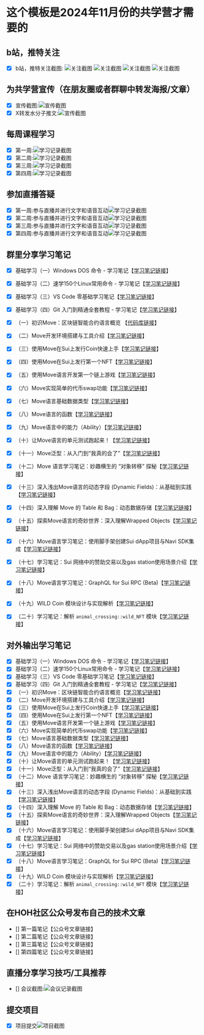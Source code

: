# 这个模板是2024年11月份的共学营才需要的

## b站，推特关注

- [x] b站，推特关注截图: ![关注截图](./images/follow_bilibili.png)
![关注截图](./images/follow_x.jpg)
![关注截图](./images/letmove_star.png)
![关注截图](./images/follow_hoh.png)

## 为共学营宣传（在朋友圈或者群聊中转发海报/文章）

- [x] 宣传截图:![宣传截图](./images/wechat.jpg)
- [x] X转发水分子推文:![宣传截图](./images/forward_X.jpg)

## 每周课程学习

- [x] 第一周:![学习记录截图](./images/task1_learning.png)
- [x] 第二周:![学习记录截图](./images/week2_learning.png)
- [x] 第三周:![学习记录截图](./images/week3_learning.png)
- [x] 第四周:![学习记录截图](./images/week4_learning.png)

## 参加直播答疑

- [x] 第一周:参与直播并进行文字和语音互动![学习记录截图](./images/week1_living_ask.jpg)
- [x] 第二周:参与直播并进行文字和语音互动![学习记录截图](./images/week2_living_qa.png)
- [x] 第三周:参与直播并进行文字和语音互动![学习记录截图](./images/week3_living_ask.png)
- [x] 第四周:参与直播并进行文字和语音互动![学习记录截图](./images/week4_living_qa.jpg)

## 群里分享学习笔记

- [x] 基础学习（一）Windows DOS 命令 - 学习笔记【[学习笔记链接](https://github.com/move-cn/letsmove/tree/main/mover/lizhecome/notes/00_01_windows_dos_commands.md)】
- [x] 基础学习（二）速学150个Linux常用命令 - 学习笔记【[学习笔记链接](https://github.com/move-cn/letsmove/tree/main/mover/lizhecome/notes/00_02_150_linux_commands.md)】
- [x] 基础学习（三）VS Code 零基础学习笔记【[学习笔记链接](https://github.com/move-cn/letsmove/tree/main/mover/lizhecome/notes/00_03_vscode_learning.md)】
- [x] 基础学习（四）Git 入门到精通全套教程 - 学习笔记【[学习笔记链接](https://github.com/move-cn/letsmove/tree/main/mover/lizhecome/notes/00_04_git_github_learning.md)】
- [x] （一）初识Move：区块链智能合约语言概览 【[代码库链接](https://github.com/move-cn/letsmove/tree/main/mover/lizhecome/notes/01_new_to_move.md)】
- [x] （二）Move开发环境搭建与工具介绍【[学习笔记链接](https://github.com/move-cn/letsmove/tree/main/mover/lizhecome/notes/02_move_dev_env.md)】
- [x] （三）使用Move在Sui上发行Coin快速上手【[学习笔记链接](https://github.com/move-cn/letsmove/tree/main/mover/lizhecome/notes/03_move_mint_coin.md)】
- [x] （四）使用Move在Sui上发行第一个NFT【[学习笔记链接](https://github.com/move-cn/letsmove/tree/main/mover/lizhecome/notes/04_move_first_nft.md)】
- [x] （五）使用Move语言开发第一个链上游戏【[学习笔记链接](https://github.com/move-cn/letsmove/tree/main/mover/lizhecome/notes/05_move_game.md)】
- [x] （六）Move实现简单的代币swap功能【[学习笔记链接](https://github.com/move-cn/letsmove/tree/main/mover/lizhecome/notes/06_move_swap.md)】
- [x] （七）Move语言基础数据类型【[学习笔记链接](https://github.com/move-cn/letsmove/tree/main/mover/lizhecome/notes/07_move_base_types.md)】
- [x] （八）Move语言的函数【[学习笔记链接](https://github.com/move-cn/letsmove/tree/main/mover/lizhecome/notes/08_move_function.md)】
- [x] （九）Move语言中的能力（Ability）【[学习笔记链接](https://github.com/move-cn/letsmove/tree/main/mover/lizhecome/notes/09_move_ability.md)】
- [x] （十）让Move语言的单元测试跑起来！【[学习笔记链接](https://github.com/move-cn/letsmove/tree/main/mover/lizhecome/notes/10_move_unit_test.md)】
- [x] （十一）Move泛型：从入门到“我真的会了”【[学习笔记链接](https://github.com/move-cn/letsmove/tree/main/mover/lizhecome/notes/11_move_generics.md)】
- [x] （十二）Move 语言学习笔记：妙趣横生的 “对象转移” 探秘【[学习笔记链接](https://github.com/move-cn/letsmove/tree/main/mover/lizhecome/notes/12_move_transfer_to_object.md)】
- [x] （十三）深入浅出Move语言的动态字段 (Dynamic Fields)：从基础到实践【[学习笔记链接](https://github.com/move-cn/letsmove/tree/main/mover/lizhecome/notes/13_move_dynamic_field.md)】
- [x] （十四）深入理解 Move 的 Table 和 Bag：动态数据存储【[学习笔记链接](https://github.com/move-cn/letsmove/tree/main/mover/lizhecome/notes/14_move_table_bag.md)】
- [x] （十五）探索Move语言的奇妙世界：深入理解Wrapped Objects【[学习笔记链接](https://github.com/move-cn/letsmove/tree/main/mover/lizhecome/notes/15_move_wrapped_objects.md)】
- [x] （十六）Move语言学习笔记：使用脚手架创建Sui dApp项目与Navi SDK集成【[学习笔记链接](https://github.com/move-cn/letsmove/tree/main/mover/lizhecome/notes/16_move_navi.md)】
- [x] （十七）学习笔记：Sui 网络中的赞助交易以及gas station使用场景介绍【[学习笔记链接](https://github.com/move-cn/letsmove/tree/main/mover/lizhecome/notes/17_move_free_gas.md)】
- [x] （十八）Move语言学习笔记：GraphQL for Sui RPC (Beta)【[学习笔记链接](https://github.com/move-cn/letsmove/tree/main/mover/lizhecome/notes/18_move_graphql.md)】
- [x] （十九）WILD Coin 模块设计与实现解析【[学习笔记链接](https://github.com/move-cn/letsmove/tree/main/mover/lizhecome/notes/19_move_wild_coin.md)】
- [x] （二十）学习笔记：解析 `animal_crossing::wild_NFT` 模块【[学习笔记链接](https://github.com/move-cn/letsmove/tree/main/mover/lizhecome/notes/20_move_wild_nft.md)】


## 对外输出学习笔记

- [x] 基础学习（一）Windows DOS 命令 - 学习笔记【[学习笔记链接](https://zhuanlan.zhihu.com/p/8711813251)】
- [x] 基础学习（二）速学150个Linux常用命令 - 学习笔记【[学习笔记链接](https://zhuanlan.zhihu.com/p/8712060263)】
- [x] 基础学习（三）VS Code 零基础学习笔记【[学习笔记链接](https://zhuanlan.zhihu.com/p/8712206795)】
- [x] 基础学习（四）Git 入门到精通全套教程 - 学习笔记【[学习笔记链接](https://zhuanlan.zhihu.com/p/8712285850)】
- [x] （一）初识Move：区块链智能合约语言概览【[学习笔记链接](https://learnblockchain.cn/article/9790)】
- [x] （二）Move开发环境搭建与工具介绍【[学习笔记链接](https://learnblockchain.cn/article/9807)】
- [x] （三）使用Move在Sui上发行Coin快速上手【[学习笔记链接](https://learnblockchain.cn/article/9838)】
- [x] （四）使用Move在Sui上发行第一个NFT【[学习笔记链接](https://learnblockchain.cn/article/9849)】
- [x] （五）使用Move语言开发第一个链上游戏【[学习笔记链接](https://learnblockchain.cn/article/9869)】
- [x] （六）Move实现简单的代币swap功能【[学习笔记链接](https://learnblockchain.cn/article/9908)】
- [x] （七）Move语言基础数据类型【[学习笔记链接](https://learnblockchain.cn/article/9935)】
- [x] （八）Move语言的函数【[学习笔记链接](https://learnblockchain.cn/article/9942)】
- [x] （九）Move语言中的能力（Ability）【[学习笔记链接](https://learnblockchain.cn/article/9982)】
- [x] （十）让Move语言的单元测试跑起来！【[学习笔记链接](https://learnblockchain.cn/article/10011)】
- [x] （十一）Move泛型：从入门到“我真的会了”【[学习笔记链接](https://learnblockchain.cn/article/10019)】
- [x] （十二）Move 语言学习笔记：妙趣横生的 “对象转移” 探秘【[学习笔记链接](https://learnblockchain.cn/article/10054)】
- [x] （十三）深入浅出Move语言的动态字段 (Dynamic Fields)：从基础到实践【[学习笔记链接](https://learnblockchain.cn/article/10056)】
- [x] （十四）深入理解 Move 的 Table 和 Bag：动态数据存储【[学习笔记链接](https://learnblockchain.cn/article/10055)】
- [x] （十五）探索Move语言的奇妙世界：深入理解Wrapped Objects【[学习笔记链接](https://learnblockchain.cn/article/10058)】
- [x] （十六）Move语言学习笔记：使用脚手架创建Sui dApp项目与Navi SDK集成【[学习笔记链接](https://learnblockchain.cn/article/10235)】
- [x] （十七）学习笔记：Sui 网络中的赞助交易以及gas station使用场景介绍【[学习笔记链接](https://learnblockchain.cn/article/10236)】
- [x] （十八）Move语言学习笔记：GraphQL for Sui RPC (Beta)【[学习笔记链接](https://learnblockchain.cn/article/10237)】
- [x] （十九）WILD Coin 模块设计与实现解析【[学习笔记链接](https://learnblockchain.cn/article/10243)】
- [x] （二十）学习笔记：解析 `animal_crossing::wild_NFT` 模块【[学习笔记链接](https://learnblockchain.cn/article/10244)】

## 在HOH社区公众号发布自己的技术文章

- [] 第一篇笔记【公众号文章链接】
- [] 第二篇笔记【公众号文章链接】
- [] 第三篇笔记【公众号文章链接】
- [] 第四篇笔记【公众号文章链接】

## 直播分享学习技巧/工具推荐

- [] 会议截图:![会议记录截图](./images/你的图片地址)

## 提交项目

- [x] 项目提交![项目截图](./images/project.png)


